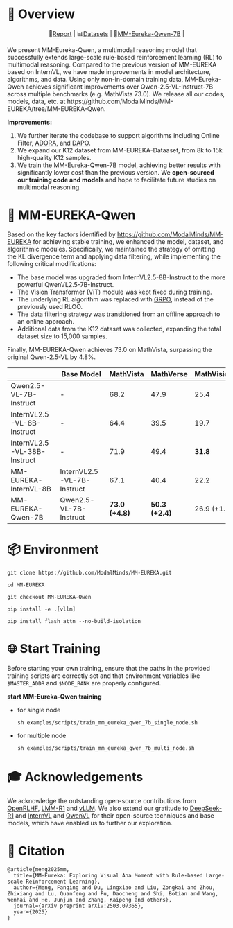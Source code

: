 # 🎯 Overview

<div align="center">
<p align="center">
  📖<a href="https://jagged-court-d9d.notion.site/MM-Eureka-Qwen-1c13cc5a384880ffbd2de24e1dee052d">Report</a> |
  📊<a href="https://huggingface.co/datasets/FanqingM/MM-Eureka-Dataset">Datasets</a> |
  🤗<a href="https://huggingface.co/FanqingM/MM-Eureka-Qwen-7B/tree/main">MM-Eureka-Qwen-7B</a> |
</p>
</div>
We present MM-Eureka-Qwen, a multimodal reasoning model that successfully extends large-scale rule-based reinforcement learning (RL) to multimodal reasoning. Compared to the previous version of MM-EUREKA based on InternVL, we have made improvements in model architecture, algorithms, and data. Using only non-in-domain training data, MM-Eureka-Qwen achieves significant improvements over Qwen-2.5-VL-Instruct-7B across multiple benchmarks (e.g. MathVista 73.0). We release all our codes, models, data, etc. at https://github.com/ModalMinds/MM-EUREKA/tree/MM-EUREKA-Qwen.

**Improvements:**

1. We further iterate the codebase to support algorithms including Online Filter, [ADORA](https://github.com/ShadeCloak/ADORA?tab=readme-ov-file), and [DAPO](https://arxiv.org/abs/2503.14476).
2. We expand our K12 dataset from MM-EUREKA-Dataaset, from 8k to 15k high-quality K12 samples.
3. We train the MM-Eureka-Qwen-7B model, achieving better results with significantly lower cost than the previous version. We **open-sourced** **our training code and models** and hope to facilitate future studies on multimodal reasoning.



# 🤗 MM-EUREKA-Qwen

Based on the key factors identified by https://github.com/ModalMinds/MM-EUREKA for achieving stable training, we enhanced the model, dataset, and algorithmic modules. Specifically, we maintained the strategy of omitting the KL divergence term and applying data filtering, while implementing the following critical modifications:

- The base model was upgraded from InternVL2.5-8B-Instruct to the more powerful QwenVL2.5-7B-Instruct.
- The Vision Transformer (ViT) module was kept fixed during training.
- The underlying RL algorithm was replaced with [GRPO](https://arxiv.org/pdf/2402.03300), instead of the previously used RLOO.
- The data filtering strategy was transitioned from an offline approach to an online approach.
- Additional data from the K12 dataset was collected, expanding the total dataset size to 15,000 samples.

Finally, MM-EUREKA-Qwen achieves 73.0 on MathVista, surpassing the original Qwen-2.5-VL by 4.8%.

|                             | Base Model                 | MathVista       | MathVerse       | MathVision  | OlympidBench  | K12              |
| --------------------------- | -------------------------- | --------------- | --------------- | ----------- | ------------- | ---------------- |
| Qwen2.5-VL-7B-Instruct      | -                          | 68.2            | 47.9            | 25.4        | 15.3          | 36.0             |
| InternVL2.5-VL-8B-Instruct  | -                          | 64.4            | 39.5            | 19.7        | 8.0           | 24.8             |
| InternVL2.5-VL-38B-Instruct | -                          | 71.9            | 49.4            | **31.8**    | 29.3          | 37.2             |
| MM-EUREKA-InternVL-8B       | InternVL2.5-VL-7B-Instruct | 67.1            | 40.4            | 22.2        | 8.6           | 27.0             |
| MM-EUREKA-Qwen-7B           | Qwen2.5-VL-7B-Instruct     | **73.0 (+4.8)** | **50.3 (+2.4)** | 26.9 (+1.5) | 25.3（+10.0） | **48.6 (+12.6)** |



# 📦 Environment

```
git clone https://github.com/ModalMinds/MM-EUREKA.git

cd MM-EUREKA

git checkout MM-EUREKA-Qwen

pip install -e .[vllm]

pip install flash_attn --no-build-isolation
```

# 🌐 Start Training

Before starting your own training, ensure that the paths in the provided training scripts are correctly set and that environment variables like `$MASTER_ADDR` and `$NODE_RANK` are properly configured.

**start MM-Eureka-Qwen training**

- for single node

  ```shell
  sh examples/scripts/train_mm_eureka_qwen_7b_single_node.sh
  ```

- for multiple node

  ```shell
  sh examples/scripts/train_mm_eureka_qwen_7b_multi_node.sh
  ```



# 🎓 Acknowledgements

We acknowledge the outstanding open-source contributions from [OpenRLHF](https://github.com/OpenRLHF/OpenRLHF), [LMM-R1](https://github.com/TideDra/lmm-r1) and [vLLM](https://github.com/vllm-project/vllm). We also extend our gratitude to [DeepSeek-R1](https://github.com/deepseek-ai/DeepSeek-R1) and [InternVL](https://github.com/OpenGVLab/InternVL) and [QwenVL](https://github.com/QwenLM/Qwen-VL) for their open-source techniques and base models, which have enabled us to further our exploration.

# 📜 Citation

```
@article{meng2025mm,
  title={MM-Eureka: Exploring Visual Aha Moment with Rule-based Large-scale Reinforcement Learning},
  author={Meng, Fanqing and Du, Lingxiao and Liu, Zongkai and Zhou, Zhixiang and Lu, Quanfeng and Fu, Daocheng and Shi, Botian and Wang, Wenhai and He, Junjun and Zhang, Kaipeng and others},
  journal={arXiv preprint arXiv:2503.07365},
  year={2025}
}
```
